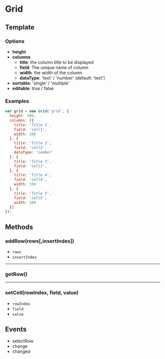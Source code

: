 # Grid

## Template

### Options
- **height**
- **columns**
  - **title**: the column title to be displayed
  - **field**: The unique name of column
  - **width**: the width of the column
  - **dataType**: 'text' / 'number' (default: 'text')
- **sortable**: 'single' / 'multiple'
- **editable**: true / false

### Examples
```js
var grid = new Grid('grid', {
  height: 500,
  columns: [{
    title: 'Title 1',
    field: 'cell1',
    width: 200
  }, {
    title: 'Title 2',
    field: 'cell2',
    dataType: 'number'
  }, {
    title: 'Title 3',
    field: 'cell3',
  }, {
    title: 'Title 4',
    field: 'cell4',
    width: 150
  }, {
    title: 'Title 5',
    field: 'cell5',
    width: 200
  }]
});
```



## Methods

### addRow(rows[,insertIndex])
- `rows`
- `insertIndex`

***
### getRow()

***
### setCell(rowIndex, field, value)
- `rowIndex`
- `field`
- `value`



## Events
- selectRow
- change
- changed
